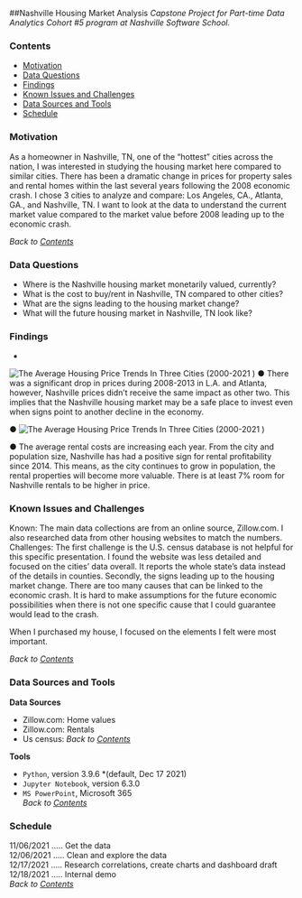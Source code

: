 ##Nashville Housing Market Analysis 
*Capstone Project for Part-time Data Analytics Cohort #5 program at Nashville Software School.* 

### **Contents**  
- [Motivation](#Motivation)
- [Data Questions](#Data-Questions)
- [Findings](#Findings)
- [Known Issues and Challenges](#Known-Issues-and-Challenges)
- [Data Sources and Tools](#Data-Sources-and-Tools)
- [Schedule](#Schedule)
 

### **Motivation**   
As a homeowner in Nashville, TN, one of the “hottest” cities across the nation, I was interested in studying the housing market here compared to similar cities. There has been a dramatic change in prices for property sales and rental homes within the last several years following the 2008 economic crash. I chose 3 cities to analyze and compare: Los Angeles, CA., Atlanta, GA., and Nashville, TN. I want to look at the data to understand the current market value compared to the market value before 2008 leading up to the economic crash.

*Back to [Contents](#Contents)*


### **Data Questions**  
- Where is the Nashville housing market monetarily valued, currently? 
- What is the cost to buy/rent in Nashville, TN compared to other cities? 
- What are the signs leading to the housing market change?
- What will the future housing market in Nashville, TN look like? 


### **Findings**
- 
![ The Average Housing Price Trends In Three Cities (2000-2021 )](https://github.com/Liuchenxi1/go_to_themoon/tree/main/data/average_housing_price.png)
●	There was a significant drop in prices during 2008-2013 in L.A. and Atlanta, however, Nashville prices didn’t receive the same impact as other two. This implies that the Nashville housing market may be a safe place to invest even when signs point to another decline in the economy. 


●	![ The Average Housing Price Trends In Three Cities (2000-2021 )](https://github.com/Liuchenxi1/go_to_themoon/tree/main/data/The_average_rental_cost.png)

●	The average rental costs are increasing each year. From the city and population size, Nashville has had a positive sign for rental profitability since 2014. This means, as the city continues to grow in population, the rental properties will become more valuable. There is at least 7% room for Nashville rentals to be higher in price.

### **Known Issues and Challenges** 
Known: 
The main data collections are from an online source, Zillow.com. I also researched data from other housing websites to match the numbers. 
Challenges: 
The first challenge is the U.S. census database is not helpful for this specific presentation. I found the website was less detailed and focused on the cities’ data overall. It reports the whole state’s data instead of the details in counties. 
Secondly, the signs leading up to the housing market change. There are too many causes that can be linked to the economic crash. It is hard to make assumptions for the future economic possibilities when there is not one specific cause that I could guarantee would lead to the crash.

When I purchased my house, I focused on the elements I felt were most important. 

*Back to [Contents](#Contents)*


### **Data Sources and Tools**   
**Data Sources**   
- Zillow.com: Home values
- Zillow.com: Rentals
- Us census: 
*Back to [Contents](#Contents)*

**Tools**
- `Python`, version 3.9.6 *(default, Dec 17 2021)   
- `Jupyter Notebook`, version 6.3.0   
- `MS PowerPoint`, Microsoft 365       
*Back to [Contents](#Contents)*


### **Schedule**
11/06/2021 ..... Get the data   
12/06/2021 ..... Clean and explore the data  
12/17/2021 ..... Research correlations, create charts and dashboard draft  
12/18/2021 ..... Internal demo  
*Back to [Contents](#Contents)*

